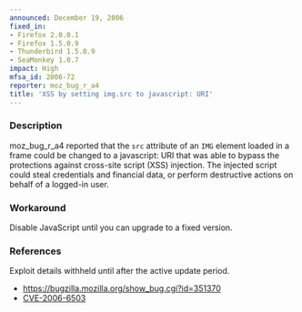 ```yaml
---
announced: December 19, 2006
fixed_in:
- Firefox 2.0.0.1
- Firefox 1.5.0.9
- Thunderbird 1.5.0.9
- SeaMonkey 1.0.7
impact: High
mfsa_id: 2006-72
reporter: moz_bug_r_a4
title: 'XSS by setting img.src to javascript: URI'
---
```


<h3>Description</h3>

<p>moz_bug_r_a4 reported that the <code>src</code> attribute of an <code>IMG</code>
element loaded in a frame could be changed to a javascript: URI that was able
to bypass the protections against cross-site script (XSS) injection.
The injected script could steal credentials and financial data, or perform
destructive actions on behalf of a logged-in user.</p>

<h3>Workaround</h3>

<p>Disable JavaScript until you can upgrade to a fixed version.</p>

<h3>References</h3>

<p>Exploit details withheld until after the active update period.</p>

<ul>
<li><a href="https://bugzilla.mozilla.org/show_bug.cgi?id=351370">
https://bugzilla.mozilla.org/show_bug.cgi?id=351370</a></li>
<li><a class="ex-ref" href="http://nvd.nist.gov/nvd.cfm?cvename=CVE-2006-6503">CVE-2006-6503</a></li>
</ul>



